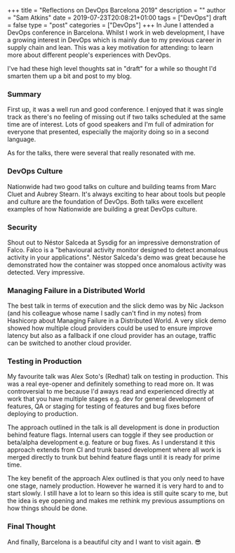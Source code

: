 +++
title = "Reflections on DevOps Barcelona 2019"
description = ""
author = "Sam Atkins"
date = 2019-07-23T20:08:21+01:00
tags = ["DevOps"]
draft = false
type = "post"
categories = ["DevOps"]
+++
In June I attended a DevOps conference in Barcelona. Whilst I work in web development, I have a growing interest in DevOps which is mainly due to my previous career in supply chain and lean. This was a key motivation for attending: to learn more about different people's experiences with DevOps.

I've had these high level thoughts sat in "draft" for a while so thought I'd smarten them up a bit and post to my blog.

### Summary
First up, it was a well run and good conference. I enjoyed that it was single track as there's no feeling of missing out if two talks scheduled at the same time are of interest. Lots of good speakers and I'm full of admiration for everyone that presented, especially the majority doing so in a second language.

As for the talks, there were several that really resonated with me.

### DevOps Culture
Nationwide had two good talks on culture and building teams from Marc Cluet and Aubrey Stearn. It's always exciting to hear about tools but people and culture are the foundation of DevOps. Both talks were excellent examples of how Nationwide are building a great DevOps culture.

### Security
Shout out to Néstor Salceda at Sysdig for an impressive demonstration of Falco. Falco is a "behavioural activity monitor designed to detect anomalous activity in your applications". Néstor Salceda's demo was great because he demonstrated how the container was stopped once anomalous activity was detected. Very impressive.

### Managing Failure in a Distributed World
The best talk in terms of execution and the slick demo was by Nic Jackson (and his colleague whose name I sadly can't find in my notes) from Hashicorp about Managing Failure in a Distributed World. A very slick demo showed how multiple cloud providers could be used to ensure improve latency but also as a fallback if one cloud provider has an outage, traffic can be switched to another cloud provider.

### Testing in Production
My favourite talk was Alex Soto's (Redhat) talk on testing in production. This was a real eye-opener and definitely something to read more on. It was controversial to me because I'd aways read and experienced directly at work that you have multiple stages e.g. dev for general development of features, QA or staging for testing of features and bug fixes before deploying to production.

The approach outlined in the talk is all development is done in production behind feature flags. Internal users can toggle if they see production or beta/alpha development e.g. feature or bug fixes. As I understand it this approach extends from CI and trunk based development where all work is merged directly to trunk but behind feature flags until it is ready for prime time.

The key benefit of the approach Alex outlined is that you only need to have one stage, namely production. However he warned it is very hard to and to start slowly. I still have a lot to learn so this idea is still quite scary to me, but the idea is eye opening and makes me rethink my previous assumptions on how things should be done.

### Final Thought
And finally, Barcelona is a beautiful city and I want to visit again. 😎
